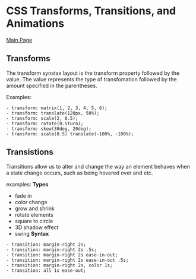 # CSS Transforms, Transitions, and Animations

[Main Page](https://jrdelmu.github.io/reading-notes/)

## Transforms

The transform synstax layout is the transform property followed by the value. The value represents the type of transfomation followed by the amount specified in the parentheses.

Examples:
```
- transform: matrix(1, 2, 3, 4, 5, 6);
- transform: translate(120px, 50%);
- transform: scale(2, 0.5);
- transform: rotate(0.5turn);
- transform: skew(30deg, 20deg);
- transform: scale(0.5) translate(-100%, -100%);
```

## Transistions 

Transitions allow us to alter and change the way an element behaves when a state change occurs, such as being hovered over and etc.

examples: 
**Types**
- fade in
- color change
- grow and shrink
- rotate elements
- square to circle
- 3D shadow effect
- swing
**Syntax**
```
- transition: margin-right 2s;
- transition: margin-right 2s .5s;
- transition: margin-right 2s ease-in-out;
- transition: margin-right 2s ease-in-out .5s;
- transition: margin-right 2s, color 1s;
- transition: all 1s ease-out;
```